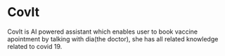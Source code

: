 # CovIt
CovIt is AI powered assistant which enables user to book vaccine apointment by talking with dia(the doctor), she has all related knowledge related to covid 19.
